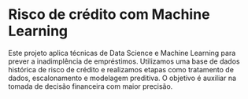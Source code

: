 # Risco de crédito com Machine Learning
Este projeto aplica técnicas de Data Science e Machine Learning para prever a inadimplência de empréstimos. Utilizamos uma base de dados histórica de risco de crédito e realizamos etapas como tratamento de dados, escalonamento e modelagem preditiva. O objetivo é auxiliar na tomada de decisão financeira com maior precisão.
